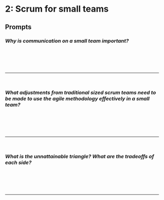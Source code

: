 # 2: Scrum for small teams

## Prompts

### *Why is communication on a small team important?*
<br/>


<br/><br/><hr/><br/>

### *What adjustments from traditional sized scrum teams need to be made to use the agile methodology effectively in a small team?*
<br/>


<br/><br/><hr/><br/>

### *What is the unnattainable triangle? What are the tradeoffs of each side?*
<br/>


<br/><br/><hr/><br/>
